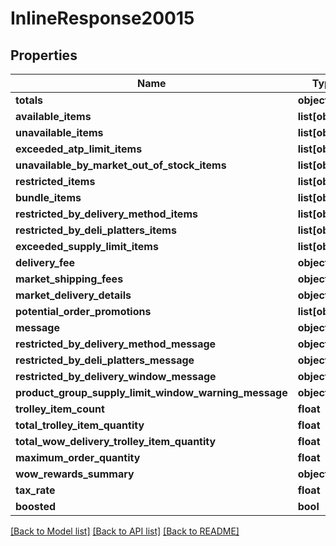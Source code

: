 # InlineResponse20015

## Properties
Name | Type | Description | Notes
------------ | ------------- | ------------- | -------------
**totals** | **object** |  | [optional] 
**available_items** | **list[object]** |  | [optional] 
**unavailable_items** | **list[object]** |  | [optional] 
**exceeded_atp_limit_items** | **list[object]** |  | [optional] 
**unavailable_by_market_out_of_stock_items** | **list[object]** |  | [optional] 
**restricted_items** | **list[object]** |  | [optional] 
**bundle_items** | **list[object]** |  | [optional] 
**restricted_by_delivery_method_items** | **list[object]** |  | [optional] 
**restricted_by_deli_platters_items** | **list[object]** |  | [optional] 
**exceeded_supply_limit_items** | **list[object]** |  | [optional] 
**delivery_fee** | **object** |  | [optional] 
**market_shipping_fees** | **object** |  | [optional] 
**market_delivery_details** | **object** |  | [optional] 
**potential_order_promotions** | **list[object]** |  | [optional] 
**message** | **object** |  | [optional] 
**restricted_by_delivery_method_message** | **object** |  | [optional] 
**restricted_by_deli_platters_message** | **object** |  | [optional] 
**restricted_by_delivery_window_message** | **object** |  | [optional] 
**product_group_supply_limit_window_warning_message** | **object** |  | [optional] 
**trolley_item_count** | **float** |  | [optional] 
**total_trolley_item_quantity** | **float** |  | [optional] 
**total_wow_delivery_trolley_item_quantity** | **float** |  | [optional] 
**maximum_order_quantity** | **float** |  | [optional] 
**wow_rewards_summary** | **object** |  | [optional] 
**tax_rate** | **float** |  | [optional] 
**boosted** | **bool** |  | [optional] 

[[Back to Model list]](../README.md#documentation-for-models) [[Back to API list]](../README.md#documentation-for-api-endpoints) [[Back to README]](../README.md)

